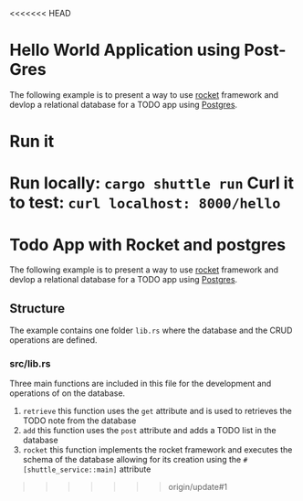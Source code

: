 <<<<<<< HEAD
# Hello World Application using Post-Gres
The following example is to present a way to use [rocket](https://rocket.rs/v0.4/guide/introduction/) framework and devlop a relational database for a TODO app using [Postgres](https://www.postgresql.org/docs/).

# Run it 
Run locally: `cargo shuttle run`
Curl it to test: `curl localhost: 8000/hello`
=======
# Todo App with Rocket and postgres
The following example is to present a way to use [rocket](https://rocket.rs/v0.4/guide/introduction/) framework and devlop a relational database for a TODO app using [Postgres](https://www.postgresql.org/docs/).

## Structure 
The example contains one folder `lib.rs` where the database and the CRUD operations are defined. 

### src/lib.rs
Three main functions are included in this file for the development and operations of on the database.
1. `retrieve` this function uses the `get` attribute and is used to retrieves the TODO note from the database
2. `add` this function uses the `post` attribute and adds a TODO list in the database
3. `rocket` this function implements the rocket framework and executes the schema of the database allowing for its creation using the `#[shuttle_service::main]` attribute 
>>>>>>> origin/update#1

